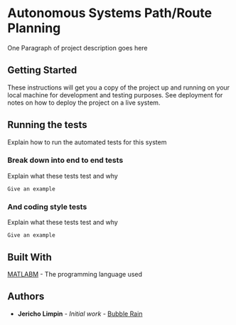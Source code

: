 # Autonomous Systems Path/Route Planning

One Paragraph of project description goes here

## Getting Started

These instructions will get you a copy of the project up and running on your local machine for development and testing purposes. See deployment for notes on how to deploy the project on a live system.


## Running the tests

Explain how to run the automated tests for this system

### Break down into end to end tests

Explain what these tests test and why

```
Give an example
```

### And coding style tests

Explain what these tests test and why

```
Give an example
```


## Built With

[MATLABM](https://au.mathworks.com/) - The programming language used



## Authors

* **Jericho Limpin** - *Initial work* - [Bubble Rain](https://github.com/Bubble-Rain)
